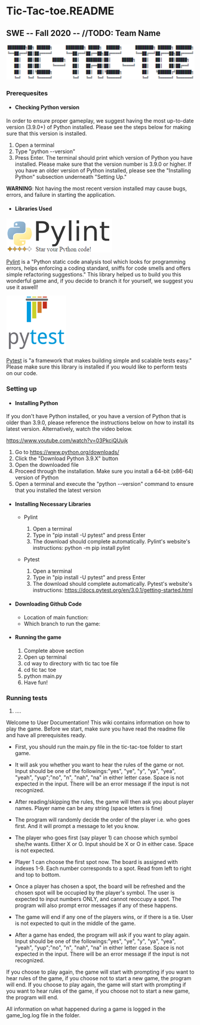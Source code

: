 # Tic-Tac-toe.README
## SWE -- Fall 2020 -- //TODO: Team Name

![Logo](images/tttp.PNG)

                                                                                   

### Prerequesites
* #### Checking Python version
In order to ensure proper gameplay, we suggest having the most up-to-date version (3.9.0+) of Python installed. Please see the steps below for making sure that this version is installed. 

1. Open a terminal
2. Type "python --version"
3. Press Enter. The terminal should print which version of Python you have installed. Please make sure that the version number is 3.9.0 or higher. If you have an older version of Python installed, please see the "Installing Python" subsection underneath "Setting Up."

__WARNING__: Not having the most recent version installed may cause bugs, errors, and failure in starting the application.

* #### Libraries Used

![Pylint](images/pylint.png)

  [Pylint](https://www.pylint.org/) is a "Python static code analysis tool which looks for programming errors, helps enforcing a coding standard, sniffs for code smells and offers simple refactoring suggestions." This library helped us to build you this wonderful game and, if you decide to branch it for yourself, we suggest you use it aswell!
  
![Pytest](images/pytest.png)

  [Pytest](https://docs.pytest.org/en/stable/) is "a framework that makes building simple and scalable tests easy." Please make sure this library is installed if you would like to perform tests on our code.

### Setting up

* #### Installing Python

If you don't have Python installed, or you have a version of Python that is older than 3.9.0, please reference the instructions below on how to install its latest version. Alternatively, watch the video below.

https://www.youtube.com/watch?v=03PkciQUujk

1. Go to https://www.python.org/downloads/
2. Click the "Download Python 3.9.X" button
3. Open the downloaded file
4. Proceed through the installation. Make sure you install a 64-bit (x86-64) version of Python
5. Open a terminal and execute the "python --version" command to ensure that you installed the latest version

* #### Installing Necessary Libraries
   * Pylint
     1. Open a terminal
     2. Type in "pip install -U pytest" and press Enter
     3. The download should complete automatically.
     Pylint's website's instructions: python -m pip install pylint
   
   * Pytest
     1. Open a terminal
     2. Type in "pip install -U pytest" and press Enter
     3. The download should complete automatically.
   Pytest's website's instructions: https://docs.pytest.org/en/3.0.1/getting-started.html



* #### Downloading Github Code
  * Location of main function:
  * Which branch to run the game:
* #### Running the game
  1. Complete above section
  2. Open up terminal
  3. cd way to directory with tic tac toe file
  4. cd tic tac toe
  5. python main.py
  6. Have fun!
 
### Running tests
  1. ....























Welcome to User Documentation!
This wiki contains information on how to play the game.
Before we start, make sure you have read the readme file and have all prerequisites ready.
- First, you should run the main.py file in the tic-tac-toe folder to start game.
- It will ask you whether you want to hear the rules of the game or not. Input should be one of the followings:"yes", "ye", "y", "ya", "yea", "yeah", "yup";"no", "n", "nah", "na" in either letter case. Space is not expected in the input. There will be an error message if the input is not recognized.
- After reading/skipping the rules, the game will then ask you about player names. Player name can be any string (space letters is fine)
- The program will randomly decide the order of the player i.e. who goes first. And it will prompt a message to let you know.
- The player who goes first (say player 1) can choose which symbol she/he wants. Either X or O. Input should be X or O in either case. Space is not expected.
- Player 1 can choose the first spot now. The board is assigned with indexes 1-9. Each number corresponds to a spot. Read from left to right and top to bottom.
- Once a player has chosen a spot, the board will be refreshed and the chosen spot will be occupied by the player's symbol. The user is expected to input numbers ONLY, and cannot reoccupy a spot. The program will also prompt error messages if any of these happens.
- The game will end if any one of the players wins, or if there is a tie. User is not expected to quit in the middle of the game.

- After a game has ended, the program will ask if you want to play again. Input should be one of the followings:"yes", "ye", "y", "ya", "yea", "yeah", "yup";"no", "n", "nah", "na" in either letter case. Space is not expected in the input. There will be an error message if the input is not recognized.

If you choose to play again, the game will start with prompting if you want to hear rules of the game, if you choose not to start a new game, the program will end.
If you choose to play again, the game will start with prompting if you want to hear rules of the game, if you choose not to start a new game, the program will end.

All information on what happened during a game is logged in the game_log.log file in the folder.
